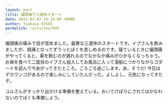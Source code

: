 ```yaml
---
layout: post
title: 偏頭痛で三連休スタート
date: 2012-01-07 16:24:00 +0900
author: Tsukasa OISHI
permalink: /articles/945
---
```


偏頭痛の痛みで目が覚めました。最悪な三連休のスタートです。イブさんを飲みましたが、鈍痛となってずうっとぼくを苦しめるのです。寝ているときに偏頭痛がやってくると、薬を飲むのが遅れるのでなかなか痛みがひかなくなっちゃう。お昼を食べて二度目のイブさん投入してお風呂に入って湯船につかりながらゴダードを読んで今あがってきたところ。ごろごろ過ごします。あ、そうだ! 今日はデカワンコがあるので楽しみにしていたんだった。よしよし、元気になってきたぞ。

ユルさんがすっかり出かける準備を整えている。おいてけぼりにされてはかなわないのでぼくも準備しよう。

